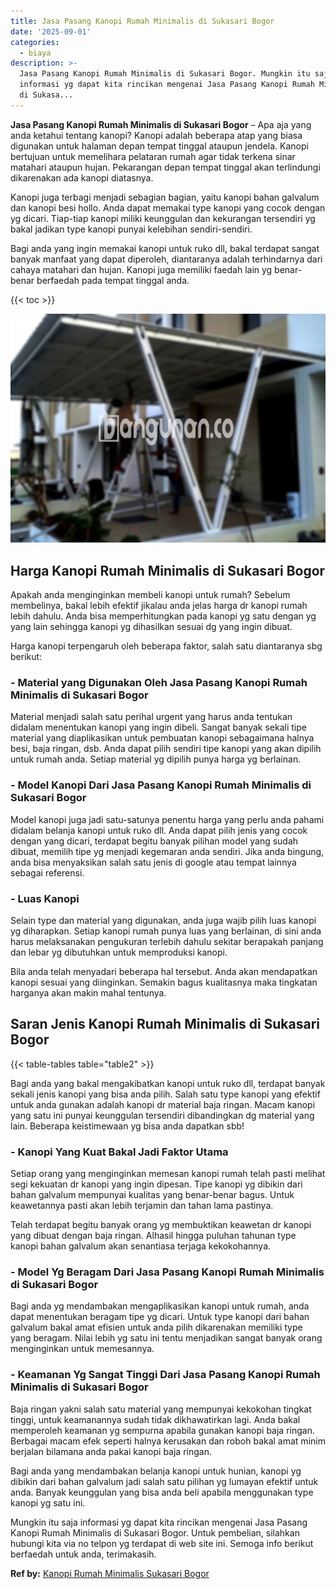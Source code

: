 ```yaml
---
title: Jasa Pasang Kanopi Rumah Minimalis di Sukasari Bogor
date: '2025-09-01'
categories:
  - biaya
description: >-
  Jasa Pasang Kanopi Rumah Minimalis di Sukasari Bogor. Mungkin itu saja
  informasi yg dapat kita rincikan mengenai Jasa Pasang Kanopi Rumah Minimalis
  di Sukasa...
---
```


**Jasa Pasang Kanopi Rumah Minimalis di Sukasari Bogor** – Apa aja yang anda ketahui tentang kanopi? Kanopi adalah beberapa atap yang biasa digunakan untuk halaman depan tempat tinggal ataupun jendela. Kanopi bertujuan untuk memelihara pelataran rumah agar tidak terkena sinar matahari ataupun hujan. Pekarangan depan tempat tinggal akan terlindungi dikarenakan ada kanopi diatasnya.

Kanopi juga terbagi menjadi sebagian bagian, yaitu kanopi bahan galvalum dan kanopi besi hollo. Anda dapat memakai type kanopi yang cocok dengan yg dicari. Tiap-tiap kanopi miliki keunggulan dan kekurangan tersendiri yg bakal jadikan type kanopi punyai kelebihan sendiri-sendiri.

Bagi anda yang ingin memakai kanopi untuk ruko dll, bakal terdapat sangat banyak manfaat yang dapat diperoleh, diantaranya adalah terhindarnya dari cahaya matahari dan hujan. Kanopi juga memiliki faedah lain yg benar-benar berfaedah pada tempat tinggal anda.

{{< toc >}}

![Jasa Pasang Kanopi Rumah Minimalis di Sukasari Bogor](/images/harga-kanopi-minimalis-60.png)

## Harga Kanopi Rumah Minimalis di Sukasari Bogor

Apakah anda menginginkan membeli kanopi untuk rumah? Sebelum membelinya, bakal lebih efektif jikalau anda jelas harga dr kanopi rumah lebih dahulu. Anda bisa memperhitungkan pada kanopi yg satu dengan yg yang lain sehingga kanopi yg dihasilkan sesuai dg yang ingin dibuat.

Harga kanopi terpengaruh oleh beberapa faktor, salah satu diantaranya sbg berikut:

### \- Material yang Digunakan Oleh Jasa Pasang Kanopi Rumah Minimalis di Sukasari Bogor

Material menjadi salah satu perihal urgent yang harus anda tentukan didalam menentukan kanopi yang ingin dibeli. Sangat banyak sekali tipe material yang diaplikasikan untuk pembuatan kanopi sebagaimana halnya besi, baja ringan, dsb. Anda dapat pilih sendiri tipe kanopi yang akan dipilih untuk rumah anda. Setiap material yg dipilih punya harga yg berlainan.

### \- Model Kanopi Dari Jasa Pasang Kanopi Rumah Minimalis di Sukasari Bogor

Model kanopi juga jadi satu-satunya penentu harga yang perlu anda pahami didalam belanja kanopi untuk ruko dll. Anda dapat pilih jenis yang cocok dengan yang dicari, terdapat begitu banyak pilihan model yang sudah dibuat, memilih tipe yg menjadi kegemaran anda sendiri. Jika anda bingung, anda bisa menyaksikan salah satu jenis di google atau tempat lainnya sebagai referensi.

### \- Luas Kanopi

Selain type dan material yang digunakan, anda juga wajib pilih luas kanopi yg diharapkan. Setiap kanopi rumah punya luas yang berlainan, di sini anda harus melaksanakan pengukuran terlebih dahulu sekitar berapakah panjang dan lebar yg dibutuhkan untuk memproduksi kanopi.

Bila anda telah menyadari beberapa hal tersebut. Anda akan mendapatkan kanopi sesuai yang diinginkan. Semakin bagus kualitasnya maka tingkatan harganya akan makin mahal tentunya.

## Saran Jenis Kanopi Rumah Minimalis di Sukasari Bogor

{{< table-tables table="table2" >}}

Bagi anda yang bakal mengakibatkan kanopi untuk ruko dll, terdapat banyak sekali jenis kanopi yang bisa anda pilih. Salah satu type kanopi yang efektif untuk anda gunakan adalah kanopi dr material baja ringan. Macam kanopi yang satu ini punyai keunggulan tersendiri dibandingkan dg material yang lain. Beberapa keistimewaan yg bisa anda dapatkan sbb!

### \- Kanopi Yang Kuat Bakal Jadi Faktor Utama

Setiap orang yang menginginkan memesan kanopi rumah telah pasti melihat segi kekuatan dr kanopi yang ingin dipesan. Tipe kanopi yg dibikin dari bahan galvalum mempunyai kualitas yang benar-benar bagus. Untuk keawetannya pasti akan lebih terjamin dan tahan lama pastinya.

Telah terdapat begitu banyak orang yg membuktikan keawetan dr kanopi yang dibuat dengan baja ringan. Alhasil hingga puluhan tahunan type kanopi bahan galvalum akan senantiasa terjaga kekokohannya.

### \- Model Yg Beragam Dari Jasa Pasang Kanopi Rumah Minimalis di Sukasari Bogor

Bagi anda yg mendambakan mengaplikasikan kanopi untuk rumah, anda dapat menentukan beragam tipe yg dicari. Untuk type kanopi dari bahan galvalum bakal amat efisien untuk anda pilih dikarenakan memiliki type yang beragam. Nilai lebih yg satu ini tentu menjadikan sangat banyak orang menginginkan untuk memesannya.

### \- Keamanan Yg Sangat Tinggi Dari Jasa Pasang Kanopi Rumah Minimalis di Sukasari Bogor

Baja ringan yakni salah satu material yang mempunyai kekokohan tingkat tinggi, untuk keamanannya sudah tidak dikhawatirkan lagi. Anda bakal memperoleh keamanan yg sempurna apabila gunakan kanopi baja ringan. Berbagai macam efek seperti halnya kerusakan dan roboh bakal amat minim berjalan bilamana anda pakai kanopi baja ringan.

Bagi anda yang mendambakan belanja kanopi untuk hunian, kanopi yg dibikin dari bahan galvalum jadi salah satu pilihan yg lumayan efektif untuk anda. Banyak keunggulan yang bisa anda beli apabila menggunakan type kanopi yg satu ini.

Mungkin itu saja informasi yg dapat kita rincikan mengenai Jasa Pasang Kanopi Rumah Minimalis di Sukasari Bogor. Untuk pembelian, silahkan hubungi kita via no telpon yg terdapat di web site ini. Semoga info berikut berfaedah untuk anda, terimakasih.

**Ref by:**  [Kanopi Rumah Minimalis Sukasari Bogor](https://id.wikipedia.org/wiki/Kanopi)
